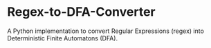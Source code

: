 # Regex-to-DFA-Converter
A Python implementation to convert Regular Expressions (regex) into Deterministic Finite Automatons (DFA).
